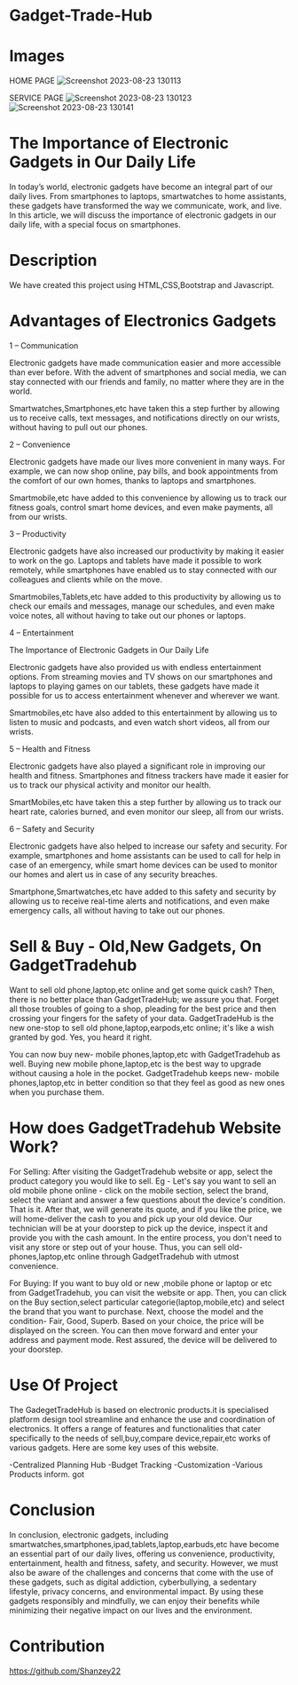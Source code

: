 
# Gadget-Trade-Hub

# Images 
HOME PAGE
![Screenshot 2023-08-23 130113](https://github.com/Shanzey22/Gadget-Trade-Hub/assets/120335522/57cdbc75-3a7c-4ff4-8174-5bf292d433b3)

SERVICE PAGE
![Screenshot 2023-08-23 130123](https://github.com/Shanzey22/Gadget-Trade-Hub/assets/120335522/d16cb2d3-66a6-48f9-a397-38eeb38aa9dd)
![Screenshot 2023-08-23 130141](https://github.com/Shanzey22/Gadget-Trade-Hub/assets/120335522/de332feb-57a3-4a21-a4d6-fcdcd3c6702a)

# The Importance of Electronic Gadgets in Our Daily Life

In today’s world, electronic gadgets have become an integral part of our daily lives. From smartphones to laptops, smartwatches to home assistants, these gadgets have transformed the way we communicate, work, and live. In this article, we will discuss the importance of electronic gadgets in our daily life, with a special focus on smartphones.

# Description 

We have created this project using HTML,CSS,Bootstrap and Javascript.

# Advantages of Electronics Gadgets

1 – Communication

Electronic gadgets have made communication easier and more accessible than ever before. With the advent of smartphones and social media, we can stay connected with our friends and family, no matter where they are in the world.

Smartwatches,Smartphones,etc have taken this a step further by allowing us to receive calls, text messages, and notifications directly on our wrists, without having to pull out our phones.


2 – Convenience

Electronic gadgets have made our lives more convenient in many ways. For example, we can now shop online, pay bills, and book appointments from the comfort of our own homes, thanks to laptops and smartphones.

Smartmobile,etc have added to this convenience by allowing us to track our fitness goals, control smart home devices, and even make payments, all from our wrists.

3 – Productivity

Electronic gadgets have also increased our productivity by making it easier to work on the go. Laptops and tablets have made it possible to work remotely, while smartphones have enabled us to stay connected with our colleagues and clients while on the move.

Smartmobiles,Tablets,etc have added to this productivity by allowing us to check our emails and messages, manage our schedules, and even make voice notes, all without having to take out our phones or laptops.

4 – Entertainment

The Importance of Electronic Gadgets in Our Daily Life

Electronic gadgets have also provided us with endless entertainment options. From streaming movies and TV shows on our smartphones and laptops to playing games on our tablets, these gadgets have made it possible for us to access entertainment whenever and wherever we want.

Smartmobiles,etc have also added to this entertainment by allowing us to listen to music and podcasts, and even watch short videos, all from our wrists.

5 – Health and Fitness

Electronic gadgets have also played a significant role in improving our health and fitness. Smartphones and fitness trackers have made it easier for us to track our physical activity and monitor our health.

SmartMobiles,etc have taken this a step further by allowing us to track our heart rate, calories burned, and even monitor our sleep, all from our wrists.

6 – Safety and Security

Electronic gadgets have also helped to increase our safety and security. For example, smartphones and home assistants can be used to call for help in case of an emergency, while smart home devices can be used to monitor our homes and alert us in case of any security breaches.

Smartphone,Smartwatches,etc have added to this safety and security by allowing us to receive real-time alerts and notifications, and even make emergency calls, all without having to take out our phones.

#  Sell & Buy - Old,New Gadgets, On GadgetTradehub

Want to sell old phone,laptop,etc online and get some quick cash?
   Then, there is no better place than GadgetTradeHub; we assure you that.
    Forget all those troubles of going to a shop, pleading for the best price and then crossing your fingers for the safety of your data. 
    GadgetTradeHub is the new one-stop to sell old phone,laptop,earpods,etc online; it's like a wish granted by god. 
  Yes, you heard it right.

  You can now buy new- mobile phones,laptop,etc with GadgetTradehub as well.
  Buying new mobile phone,laptop,etc is the best way to upgrade without causing a hole in the pocket. 
  GadgetTradehub keeps new- mobile phones,laptop,etc in better condition so that they feel as good as new ones when you purchase them.

  # How does GadgetTradehub  Website Work?

  For Selling:
  After visiting the GadgetTradehub website or app, select the product category you would like to sell.
  Eg - Let's say you want to sell an old mobile phone online - click on the mobile section, select the brand, 
  select the variant and answer a few questions about the device's condition. 
  That is it. After that, we will generate its quote, and if you like the price, we will home-deliver the cash to you and pick up your old device.
Our technician will be at your doorstep to pick up the device, inspect it and provide you with the cash amount.
 In the entire process, you don't need to visit any store or step out of your house.
  Thus, you can sell old- phones,laptop,etc online through GadgetTradehub with utmost convenience.

  For Buying:
  If you want to buy old or new ,mobile phone or laptop or etc from GadgetTradehub, you can visit the website or app. 
  Then, you can click on the Buy section,select particular categorie(laptop,mobile,etc) and select the brand that you want to purchase.
   Next, choose the model and the condition- Fair, Good, Superb. 
  Based on your choice, the price will be displayed on the screen. 
  You can then move forward and enter your address and payment mode.
   Rest assured, the device will be delivered to your doorstep.

# Use Of Project

The GadegetTradeHub is based on electronic products.it is specialised platform design tool streamline and enhance the use and coordination of electronics. It offers a range of features and functionalities that cater specifically to the needs of sell,buy,compare device,repair,etc works of various gadgets. Here are some key uses of this website.
 
-Centralized Planning Hub
-Budget Tracking
-Customization
-Various Products inform. got

# Conclusion

In conclusion, electronic gadgets, including smartwatches,smartphones,ipad,tablets,laptop,earbuds,etc have become an essential part of our daily lives, offering us convenience, productivity, entertainment, health and fitness, safety, and security. However, we must also be aware of the challenges and concerns that come with the use of these gadgets, such as digital addiction, cyberbullying, a sedentary lifestyle, privacy concerns, and environmental impact. By using these gadgets responsibly and mindfully, we can enjoy their benefits while minimizing their negative impact on our lives and the environment.

# Contribution
https://github.com/Shanzey22






